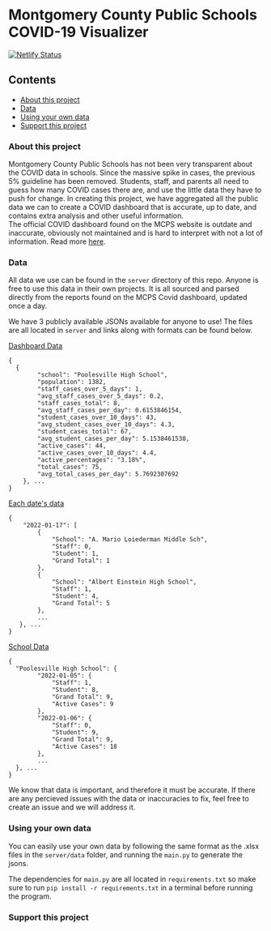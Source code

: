 # Montgomery County Public Schools COVID-19 Visualizer
[![Netlify Status](https://api.netlify.com/api/v1/badges/b4ce8447-27c7-4821-9ef7-0f050f96ddca/deploy-status)](https://app.netlify.com/sites/stupefied-kare-2bdf07/deploys)
## Contents
- [About this project](https://github.com/jamxu88/mocovid/blob/main/README.md#about-this-project)
- [Data](https://github.com/jamxu88/mocovid/blob/main/README.md#data)
- [Using your own data](https://github.com/jamxu88/mocovid/blob/main/README.md#using-your-own-data)
- [Support this project](https://github.com/jamxu88/mocovid/blob/main/README.md#support-this-project)

### About this project
Montgomery County Public Schools has not been very transparent about the COVID data in schools. Since the massive spike in cases, the previous 5% guideline has been removed. Students, staff, and parents all need to guess how many COVID cases there are, and use the little data they have to push for change. In creating this project, we have aggregated all the public data we can to create a COVID dashboard that is accurate, up to date, and contains extra analysis and other useful information.
<br>
The official COVID dashboard found on the MCPS website is outdate and inaccurate, obviously not maintained and is hard to interpret with not a lot of information.
Read more [here](https://javascript.plainenglish.io/showing-the-whole-picture-cc7fa266d993).
### Data
All data we use can be found in the `server` directory of this repo. Anyone is free to use this data in their own projects. It is all sourced and parsed directly from the reports found on the MCPS Covid dashboard, updated once a day.

We have 3 publicly available JSONs available for anyone to use! The files are all located in `server` and links along with formats can be found below.

[Dashboard Data](https://raw.githubusercontent.com/jamxu88/mocovid/main/server/schooldateinfo.json)
```
{
  {
        "school": "Poolesville High School",
        "population": 1382,
        "staff_cases_over_5_days": 1,
        "avg_staff_cases_over_5_days": 0.2,
        "staff_cases_total": 8,
        "avg_staff_cases_per_day": 0.6153846154,
        "student_cases_over_10_days": 43,
        "avg_student_cases_over_10_days": 4.3,
        "student_cases_total": 67,
        "avg_student_cases_per_day": 5.1538461538,
        "active_cases": 44,
        "active_cases_over_10_days": 4.4,
        "active_percentages": "3.18%",
        "total_cases": 75,
        "avg_total_cases_per_day": 5.7692307692
    }, ...
}
```

[Each date's data](https://raw.githubusercontent.com/jamxu88/mocovid/main/server/dateinfo.json)
```
{
    "2022-01-17": [
        {
            "School": "A. Mario Loiederman Middle Sch",
            "Staff": 0,
            "Student": 1,
            "Grand Total": 1
        },
        {
            "School": "Albert Einstein High School",
            "Staff": 1,
            "Student": 4,
            "Grand Total": 5
        },
        ...
   }, ...
}
```

[School Data](https://raw.githubusercontent.com/jamxu88/mocovid/main/server/schooldateinfo.json)
```
{
  "Poolesville High School": {
        "2022-01-05": {
            "Staff": 1,
            "Student": 8,
            "Grand Total": 9,
            "Active Cases": 9
        },
        "2022-01-06": {
            "Staff": 0,
            "Student": 9,
            "Grand Total": 9,
            "Active Cases": 18
        },
        ...
  }, ...
}
```

We know that data is important, and therefore it must be accurate. If there are any percieved issues with the data or inaccuracies to fix, feel free to create an issue and we will address it.

### Using your own data
You can easily use your own data by following the same format as the .xlsx files in the `server/data` folder, and running the `main.py` to generate the jsons.

The dependencies for `main.py` are all located in `requirements.txt` so make sure to run `pip install -r requirements.txt` in a terminal before running the program.

### Support this project
